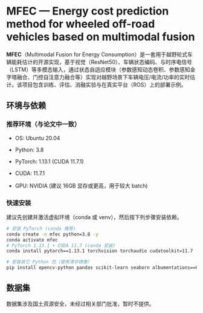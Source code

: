 # MFEC — Energy cost prediction method for wheeled off-road vehicles based on multimodal fusion
**MFEC**（Multimodal Fusion for Energy Consumption）是一套用于越野轮式车辆能耗估计的开源实现，基于视觉（ResNet50）、车辆状态编码、与时序电信号（LSTM）等多模态输入，通过状态自适应模块（参数感知动态卷积、参数感知金字塔融合、门控自注意力融合等）实现对越野场景下车辆电压/电流/功率的实时估计。该项目包含训练、评估、消融实验与在真实平台（ROS）上的部署示例。

## 环境与依赖
### 推荐环境（与论文中一致）

- OS: Ubuntu 20.04

- Python: 3.8

- PyTorch: 1.13.1 (CUDA 11.7.1)

- CUDA: 11.7.1

- GPU: NVIDIA (建议 16GB 显存或更高，用于较大 batch)

### 快速安装
建议先创建并激活虚拟环境（conda 或 venv），然后按下列步骤安装依赖。

```bash
# 安装 PyTorch (conda 推荐)
conda create -n mfec python=3.8 -y
conda activate mfec
# PyTorch 1.13.1 + CUDA 11.7 (conda 安装)
conda install pytorch==1.13.1 torchvision torchaudio cudatoolkit=11.7 -c pytorch -c nvidia -y

# 安装其它 Python 包（使用清华镜像）
pip install opencv-python pandas scikit-learn seaborn albumentations==0.5.2 torchviz -i https://pypi.tuna.tsinghua.edu.cn/simple

```
## 数据集
数据集涉及国土资源安全，未经过相关部门批准，暂时不提供。

